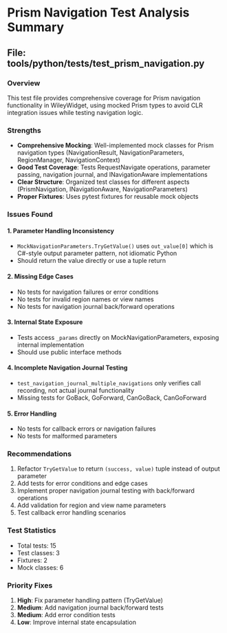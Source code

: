 # Prism Navigation Test Analysis Summary

## File: tools/python/tests/test_prism_navigation.py

### Overview
This test file provides comprehensive coverage for Prism navigation functionality in WileyWidget, using mocked Prism types to avoid CLR integration issues while testing navigation logic.

### Strengths
- **Comprehensive Mocking**: Well-implemented mock classes for Prism navigation types (NavigationResult, NavigationParameters, RegionManager, NavigationContext)
- **Good Test Coverage**: Tests RequestNavigate operations, parameter passing, navigation journal, and INavigationAware implementations
- **Clear Structure**: Organized test classes for different aspects (PrismNavigation, INavigationAware, NavigationParameters)
- **Proper Fixtures**: Uses pytest fixtures for reusable mock objects

### Issues Found

#### 1. **Parameter Handling Inconsistency**
- `MockNavigationParameters.TryGetValue()` uses `out_value[0]` which is C#-style output parameter pattern, not idiomatic Python
- Should return the value directly or use a tuple return

#### 2. **Missing Edge Cases**
- No tests for navigation failures or error conditions
- No tests for invalid region names or view names
- No tests for navigation journal back/forward operations

#### 3. **Internal State Exposure**
- Tests access `_params` directly on MockNavigationParameters, exposing internal implementation
- Should use public interface methods

#### 4. **Incomplete Navigation Journal Testing**
- `test_navigation_journal_multiple_navigations` only verifies call recording, not actual journal functionality
- Missing tests for GoBack, GoForward, CanGoBack, CanGoForward

#### 5. **Error Handling**
- No tests for callback errors or navigation failures
- No tests for malformed parameters

### Recommendations
1. Refactor `TryGetValue` to return `(success, value)` tuple instead of output parameter
2. Add tests for error conditions and edge cases
3. Implement proper navigation journal testing with back/forward operations
4. Add validation for region and view name parameters
5. Test callback error handling scenarios

### Test Statistics
- Total tests: 15
- Test classes: 3
- Fixtures: 2
- Mock classes: 6

### Priority Fixes
1. **High**: Fix parameter handling pattern (TryGetValue)
2. **Medium**: Add navigation journal back/forward tests
3. **Medium**: Add error condition tests
4. **Low**: Improve internal state encapsulation